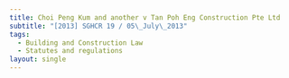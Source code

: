 ```yaml
---
title: Choi Peng Kum and another v Tan Poh Eng Construction Pte Ltd
subtitle: "[2013] SGHCR 19 / 05\_July\_2013"
tags:
  - Building and Construction Law
  - Statutes and regulations
layout: single
---
```


